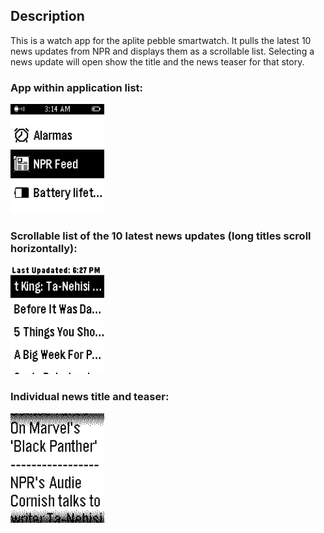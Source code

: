 ## Description

This is a watch app for the aplite pebble smartwatch. It pulls the latest 10 news updates from NPR and displays them as a scrollable list. Selecting a news update will open show the title and the news teaser for that story.

### App within application list:

<img src="Pictures/Menu_Item.png" width="150">

### Scrollable list of the 10 latest news updates (long titles scroll horizontally):

<img src="Pictures/News_List.png" width="150">

### Individual news title and teaser:

<img src="Pictures/News_Ind.png" width="150">
